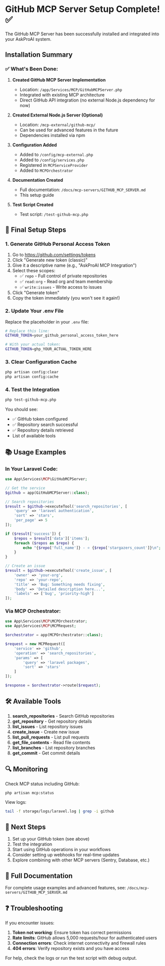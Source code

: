 # GitHub MCP Server Setup Complete! ✅

The GitHub MCP Server has been successfully installed and integrated into your AskProAI system.

## Installation Summary

### ✅ What's Been Done:

1. **Created GitHub MCP Server Implementation**
   - Location: `/app/Services/MCP/GitHubMCPServer.php`
   - Integrated with existing MCP architecture
   - Direct GitHub API integration (no external Node.js dependency for now)

2. **Created External Node.js Server (Optional)**
   - Location: `/mcp-external/github-mcp/`
   - Can be used for advanced features in the future
   - Dependencies installed via npm

3. **Configuration Added**
   - Added to `/config/mcp-external.php`
   - Added to `/config/services.php`
   - Registered in `MCPServiceProvider`
   - Added to `MCPOrchestrator`

4. **Documentation Created**
   - Full documentation: `/docs/mcp-servers/GITHUB_MCP_SERVER.md`
   - This setup guide

5. **Test Script Created**
   - Test script: `/test-github-mcp.php`

## 🔧 Final Setup Steps

### 1. Generate GitHub Personal Access Token

1. Go to https://github.com/settings/tokens
2. Click "Generate new token (classic)"
3. Give it a descriptive name (e.g., "AskProAI MCP Integration")
4. Select these scopes:
   - ✅ `repo` - Full control of private repositories
   - ✅ `read:org` - Read org and team membership
   - ✅ `write:issues` - Write access to issues
5. Click "Generate token"
6. Copy the token immediately (you won't see it again!)

### 2. Update Your .env File

Replace the placeholder in your `.env` file:

```bash
# Replace this line:
GITHUB_TOKEN=your_github_personal_access_token_here

# With your actual token:
GITHUB_TOKEN=ghp_YOUR_ACTUAL_TOKEN_HERE
```

### 3. Clear Configuration Cache

```bash
php artisan config:clear
php artisan config:cache
```

### 4. Test the Integration

```bash
php test-github-mcp.php
```

You should see:
- ✅ GitHub token configured
- ✅ Repository search successful
- ✅ Repository details retrieved
- List of available tools

## 📚 Usage Examples

### In Your Laravel Code:

```php
use App\Services\MCP\GitHubMCPServer;

// Get the service
$github = app(GitHubMCPServer::class);

// Search repositories
$result = $github->executeTool('search_repositories', [
    'query' => 'laravel authentication',
    'sort' => 'stars',
    'per_page' => 5
]);

if ($result['success']) {
    $repos = $result['data']['items'];
    foreach ($repos as $repo) {
        echo "{$repo['full_name']} - ⭐ {$repo['stargazers_count']}\n";
    }
}

// Create an issue
$result = $github->executeTool('create_issue', [
    'owner' => 'your-org',
    'repo' => 'your-repo',
    'title' => 'Bug: Something needs fixing',
    'body' => 'Detailed description here...',
    'labels' => ['bug', 'priority-high']
]);
```

### Via MCP Orchestrator:

```php
use App\Services\MCP\MCPOrchestrator;
use App\Services\MCP\MCPRequest;

$orchestrator = app(MCPOrchestrator::class);

$request = new MCPRequest([
    'service' => 'github',
    'operation' => 'search_repositories',
    'params' => [
        'query' => 'laravel packages',
        'sort' => 'stars'
    ]
]);

$response = $orchestrator->route($request);
```

## 🛠️ Available Tools

1. **search_repositories** - Search GitHub repositories
2. **get_repository** - Get repository details
3. **list_issues** - List repository issues
4. **create_issue** - Create new issue
5. **list_pull_requests** - List pull requests
6. **get_file_contents** - Read file contents
7. **list_branches** - List repository branches
8. **get_commit** - Get commit details

## 🔍 Monitoring

Check MCP status including GitHub:
```bash
php artisan mcp:status
```

View logs:
```bash
tail -f storage/logs/laravel.log | grep -i github
```

## 🚀 Next Steps

1. Set up your GitHub token (see above)
2. Test the integration
3. Start using GitHub operations in your workflows
4. Consider setting up webhooks for real-time updates
5. Explore combining with other MCP servers (Sentry, Database, etc.)

## 📖 Full Documentation

For complete usage examples and advanced features, see:
`/docs/mcp-servers/GITHUB_MCP_SERVER.md`

## ❓ Troubleshooting

If you encounter issues:

1. **Token not working**: Ensure token has correct permissions
2. **Rate limits**: GitHub allows 5,000 requests/hour for authenticated users
3. **Connection errors**: Check internet connectivity and firewall rules
4. **404 errors**: Verify repository exists and you have access

For help, check the logs or run the test script with debug output.
